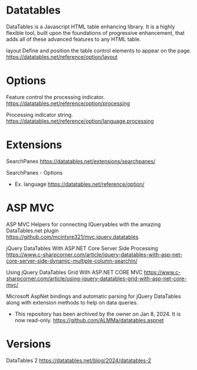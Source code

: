 #  Datatables

DataTables is a Javascript HTML table enhancing library. It is a highly flexible tool, built upon the foundations of progressive enhancement, that adds all of these advanced features to any HTML table.



layout
Define and position the table control elements to appear on the page.
https://datatables.net/reference/option/layout


# Options

Feature control the processing indicator.
https://datatables.net/reference/option/processing

Processing indicator string.
https://datatables.net/reference/option/language.processing


# Extensions


SearchPanes
https://datatables.net/extensions/searchpanes/

SearchPanes - Options
- Ex. language
https://datatables.net/reference/option/




# ASP MVC


ASP MVC Helpers for connecting IQueryables with the amazing DataTables.net plugin 
https://github.com/mcintyre321/mvc.jquery.datatables


jQuery DataTables With ASP.NET Core Server Side Processing
https://www.c-sharpcorner.com/article/jquery-datatables-with-asp-net-core-server-side-dynamic-multiple-column-searchin/


Using jQuery DataTables Grid With ASP.NET CORE MVC
https://www.c-sharpcorner.com/article/using-jquery-datatables-grid-with-asp-net-core-mvc/


Microsoft AspNet bindings and automatic parsing for jQuery DataTables along with extension methods to help on data queries.
- This repository has been archived by the owner on Jan 8, 2024. It is now read-only.
https://github.com/ALMMa/datatables.aspnet


# Versions

DataTables 2
https://datatables.net/blog/2024/datatables-2

